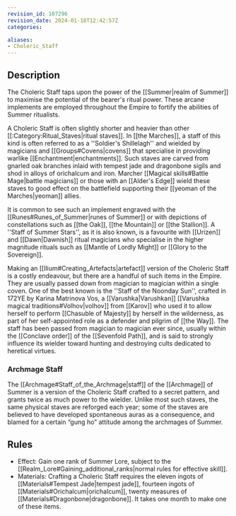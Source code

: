 ```yaml
---
revision_id: 107296
revision_date: 2024-01-18T12:42:57Z
categories:

aliases:
- Choleric_Staff
---
```



## Description
The Choleric Staff  taps upon the power of the [[Summer|realm of Summer]] to maximise the potential of the bearer's ritual power. These arcane implements are employed throughout the Empire to fortify the abilities of Summer ritualists.

A Choleric Staff is often slightly shorter and heavier than other [[:Category:Ritual_Staves|ritual staves]]. In [[the Marches]], a staff of this kind is often referred to as a ''Soldier's Shillelagh'' and wielded by magicians and [[Groups#Covens|covens]] that specialise in providing warlike [[Enchantment|enchantments]]. Such staves are carved from gnarled oak branches inlaid with tempest jade and dragonbone sigils and shod in alloys of orichalcum and iron. Marcher [[Magical skills#Battle Mage|battle magicians]] or those with an [[Alder's Edge]] wield these staves to good effect on the battlefield supporting their [[yeoman of the Marches|yeoman]] allies.

It is common to see such an implement engraved with the [[Runes#Runes_of_Summer|runes of Summer]] or with depictions of constellations such as [[the Oak]], [[the Mountain]] or [[the Stallion]]. A ''Staff of Summer Stars'', as it is also known, is a favourite with [[Urizen]] and [[Dawn|Dawnish]] ritual magicians who specialise in the higher magnitude rituals such as [[Mantle of Lordly Might]] or [[Glory to the Sovereign]]. 

Making an [[Ilium#Creating_Artefacts|artefact]] version of the Choleric Staff is a costly endeavour, but there are a handful of such items in the Empire. They are usually passed down from magician to magician within a single coven. One of the best known is the ''Staff of the Noonday Sun'', crafted in 172YE by Karina Matrinova Vos, a [[Varushka|Varushkan]] [[Varushka magical traditions#Volhov|volhov]] from [[Karov]] who used it to allow herself to perform [[Chasuble of Majesty]] by herself in the wilderness, as part of her self-appointed role as a defender and pilgrim of [[the Way]]. The staff has been passed from magician to magician ever since, usually within the [[Conclave order]] of the [[Sevenfold Path]], and is said to strongly influence its wielder toward hunting and destroying cults dedicated to heretical virtues.

### Archmage Staff
The [[Archmage#Staff_of_the_Archmage|staff]] of the [[Archmage]] of Summer is a version of the Choleric Staff crafted to a secret pattern, and grants twice as much power to the wielder. Unlike most such staves, the same physical staves are reforged each year; some of the staves are believed to have developed spontaneous auras as a consequence, and blamed for a certain “gung ho” attitude among the archmages of Summer.

## Rules

* Effect: Gain one rank of Summer Lore, subject to the [[Realm_Lore#Gaining_additional_ranks|normal rules for effective skill]].
* Materials: Crafting a Choleric Staff requires the eleven ingots of [[Materials#Tempest Jade|tempest jade]], fourteen ingots of [[Materials#Orichalcum|orichalcum]], twenty measures of [[Materials#Dragonbone|dragonbone]]. It takes one month to make one of these items.